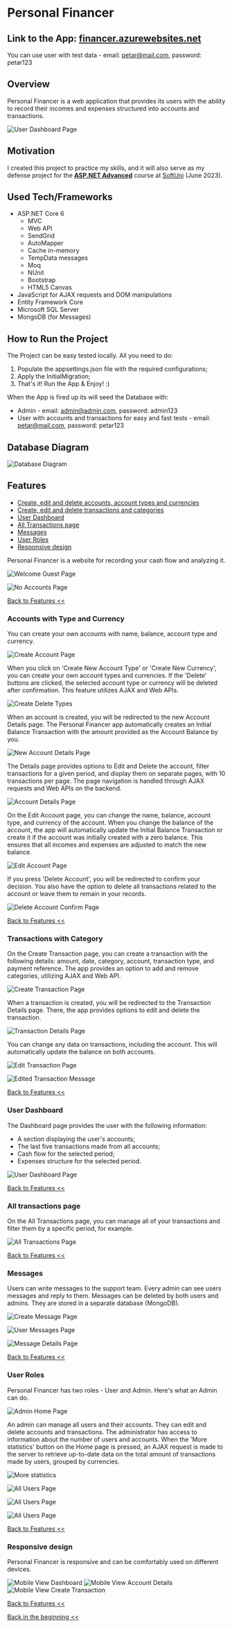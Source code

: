 # Personal Financer

## Link to the App: <a href='https://financer.azurewebsites.net/'><b>financer.azurewebsites.net</b></a>
You can use user with test data - email: petar@mail.com, password: petar123

## Overview
Personal Financer is a web application that provides its users with the ability to record their incomes and expenses structured into accounts and transactions.

![User Dashboard Page](./Screenshots/user-dashboard-page.jpeg)

## Motivation
I created this project to practice my skills, and it will also serve as my defense project for the [**ASP.NET Advanced**](https://softuni.bg/trainings/4107/asp-net-advanced-june-2023) course at [SoftUni](https://softuni.bg/ "SoftUni") (June 2023).

## Used Tech/Frameworks
- ASP.NET Core 6
    - MVC
    - Web API
    - SendGrid
    - AutoMapper
    - Cache in-memory
    - TempData messages
    - Moq
    - NUnit
    - Bootstrap
    - HTML5 Canvas
- JavaScript for AJAX requests and DOM manipulations
- Entity Framework Core
- Microsoft SQL Server
- MongoDB (for Messages)

## How to Run the Project

The Project can be easy tested locally. All you need to do:
1. Populate the appsettings.json file with the required configurations;
2. Apply the InitialMigration;
3. That's it! Run the App & Enjoy! :)

When the App is fired up its will seed the Database with: 
- Admin - email: admin@admin.com, password: admin123
- User with accounts and transactions for easy and fast tests - email: petar@mail.com, password: petar123

## Database Diagram

![Database Diagram](./Screenshots/database-diagram.png)

## Features

- [Create, edit and delete accounts, account types and currencies](#accounts-with-type-and-currency)
- [Create, edit and delete transactions and categories](#transactions-with-category)
- [User Dashboard](#user-dashboard)
- [All Transactions page](#all-transactions-page)
- [Messages](#messages)
- [User Roles](#user-roles)
- [Responsive design](#responsive-design)


Personal Financer is a website for recording your cash flow and analyzing it.

![Welcome Guest Page](./Screenshots/welcome-page.jpeg)

![No Accounts Page](./Screenshots/home-page-no-accounts.jpeg)

[Back to Features <<](#features)

### Accounts with Type and Currency

You can create your own accounts with name, balance, account type and currency.

![Create Account Page](./Screenshots/create-account-page.jpeg)

When you click on 'Create New Account Type' or 'Create New Currency', you can create your own account types and currencies. If the 'Delete' buttons are clicked, the selected account type or currency will be deleted after confirmation. This feature utilizes AJAX and Web APIs.

![Create Delete Types](./Screenshots/create-delete-account-type-or-currency.jpeg)

When an account is created, you will be redirected to the new Account Details page. The Personal Financer app automatically creates an Initial Balance Transaction with the amount provided as the Account Balance by you.

![New Account Details Page](./Screenshots/new-account-page.jpeg)

The Details page provides options to Edit and Delete the account, filter transactions for a given period, and display them on separate pages, with 10 transactions per page. The page navigation is handled through AJAX requests and Web APIs on the backend.

![Account Details Page](./Screenshots/account-details-page.jpeg)

On the Edit Account page, you can change the name, balance, account type, and currency of the account. When you change the balance of the account, the app will automatically update the Initial Balance Transaction or create it if the account was initially created with a zero balance. This ensures that all incomes and expenses are adjusted to match the new balance.

![Edit Account Page](./Screenshots/edit-account-page.jpeg)

If you press 'Delete Account', you will be redirected to confirm your decision. You also have the option to delete all transactions related to the account or leave them to remain in your records.

![Delete Account Confirm Page](./Screenshots/confirm-delete-account-page.jpeg)

[Back to Features <<](#features)

### Transactions with Category

On the Create Transaction page, you can create a transaction with the following details: amount, date, category, account, transaction type, and payment reference. The app provides an option to add and remove categories, utilizing AJAX and Web API.

![Create Transaction Page](./Screenshots/create-transaction-page.jpeg)

When a transaction is created, you will be redirected to the Transaction Details page. There, the app provides options to edit and delete the transaction.

![Transaction Details Page](./Screenshots/transaction-details-page.jpeg)

You can change any data on transactions, including the account. This will automatically update the balance on both accounts.

![Edit Transaction Page](./Screenshots/edit-transaction-page.jpeg)

![Edited Transaction Message](./Screenshots/edited-transaction-message.jpeg)

[Back to Features <<](#features)

### User Dashboard

The Dashboard page provides the user with the following information:
- A section displaying the user's accounts;
- The last five transactions made from all accounts;
- Cash flow for the selected period;
- Expenses structure for the selected period.

![User Dashboard Page](./Screenshots/user-dashboard-page.jpeg)

[Back to Features <<](#features)

### All transactions page

On the All Transactions page, you can manage all of your transactions and filter them by a specific period, for example.

![All Transactions Page](./Screenshots/all-transactions-page.jpeg)

[Back to Features <<](#features)

### Messages

Users can write messages to the support team. Every admin can see users messages and reply to them. Messages can be deleted by both users and admins. They are stored in a separate database (MongoDB).

![Create Message Page](./Screenshots/create-message-page.jpeg)

![User Messages Page](./Screenshots/user-messages.jpeg)

![Message Details Page](./Screenshots/message-details-page.jpeg)

[Back to Features <<](#features)

### User Roles

Personal Financer has two roles - User and Admin.
Here's what an Admin can do.

![Admin Home Page](./Screenshots/admin-homepage.jpeg)

An admin can manage all users and their accounts. They can edit and delete accounts and transactions. The administrator has access to information about the number of users and accounts. When the 'More statistics' button on the Home page is pressed, an AJAX request is made to the server to retrieve up-to-date data on the total amount of transactions made by users, grouped by currencies.

![More statistics](./Screenshots/admin-more-statistics.jpeg)

![All Users Page](./Screenshots/all-users-page.jpeg)

![All Users Page](./Screenshots/all-accounts-page.jpeg)

![All Users Page](./Screenshots/user-details-page.jpeg)

[Back to Features <<](#features)

### Responsive design

Personal Financer is responsive and can be comfortably used on different devices.

![Mobile View Dashboard](./Screenshots/mobile-view-dashboard.jpeg)
![Mobile View Account Details](./Screenshots/mobile-view-account-details.jpeg)
![Mobile View Create Transaction](./Screenshots/mobile-view-create-transaction.jpeg)

[Back to Features <<](#features)

[Back in the beginning <<](#personal-financer)